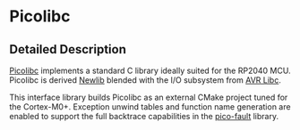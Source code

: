 # Picolibc

## Detailed Description
[Picolibc](https://github.com/picolibc/picolibc) implements a standard C library ideally suited for the RP2040 MCU. Picolibc is derived [Newlib](https://sourceware.org/newlib/) blended with the I/O subsystem from [AVR Libc](https://www.nongnu.org/avr-libc).

This interface library builds Picolibc as an external CMake project tuned for the Cortex-M0+. Exception unwind tables and function name generation are enabled to support the full backtrace capabilities in the [pico-fault](../pico-fault/pico-fault.md) library.
<!--stackedit_data:
eyJoaXN0b3J5IjpbMTEzMDgwOTI5MF19
-->